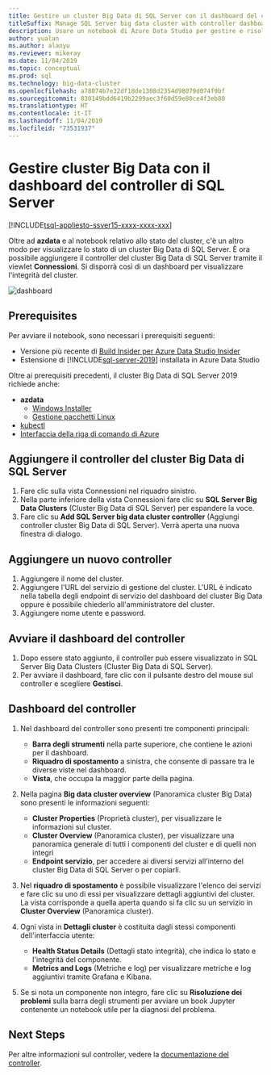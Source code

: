 ```yaml
---
title: Gestire un cluster Big Data di SQL Server con il dashboard del controller
titleSuffix: Manage SQL Server big data cluster with controller dashboard
description: Usare un notebook di Azure Data Studio per gestire e risolvere problemi relativi a un cluster Big Data.
author: yualan
ms.author: alanyu
ms.reviewer: mikeray
ms.date: 11/04/2019
ms.topic: conceptual
ms.prod: sql
ms.technology: big-data-cluster
ms.openlocfilehash: a78074b7e32df18de1308d2354d98079d074f9bf
ms.sourcegitcommit: 830149bdd6419b2299aec3f60d59e80ce4f3eb80
ms.translationtype: HT
ms.contentlocale: it-IT
ms.lasthandoff: 11/04/2019
ms.locfileid: "73531937"
---
```

# <a name="manage-big-data-clusters-for-sql-server-controller-dashboard"></a>Gestire cluster Big Data con il dashboard del controller di SQL Server

[!INCLUDE[tsql-appliesto-ssver15-xxxx-xxxx-xxx](../includes/tsql-appliesto-ssver15-xxxx-xxxx-xxx.md)]

Oltre ad **azdata** e al notebook relativo allo stato del cluster, c'è un altro modo per visualizzare lo stato di un cluster Big Data di SQL Server. È ora possibile aggiungere il controller del cluster Big Data di SQL Server tramite il viewlet **Connessioni**. Si disporrà così di un dashboard per visualizzare l'integrità del cluster.

![dashboard](media/manage-with-controller-dashboard/controller-dashboard.png)
## <a name="prerequisites"></a>Prerequisites

Per avviare il notebook, sono necessari i prerequisiti seguenti:

* Versione più recente di [Build Insider per Azure Data Studio Insider](https://docs.microsoft.com/sql/big-data-cluster/deploy-big-data-tools?view=sqlallproducts-download-and-install-azure-data-studio-sql-server-2019-release-candidate-rc)
* Estensione di [!INCLUDE[sql-server-2019](../includes/sssqlv15-md.md)] installata in Azure Data Studio

Oltre ai prerequisiti precedenti, il cluster Big Data di SQL Server 2019 richiede anche:

* **azdata**
    - [Windows Installer](deploy-install-azdata-installer.md)
    - [Gestione pacchetti Linux](deploy-install-azdata-linux-package.md)
* [kubectl](https://kubernetes.io/docs/tasks/tools/install-kubectl/#install-kubectl-binary-using-native-package-management)
* [Interfaccia della riga di comando di Azure](/cli/azure/install-azure-cli)

## <a name="add-sql-server-big-data-cluster-controller"></a>Aggiungere il controller del cluster Big Data di SQL Server

1. Fare clic sulla vista Connessioni nel riquadro sinistro.
2. Nella parte inferiore della vista Connessioni fare clic su **SQL Server Big Data Clusters** (Cluster Big Data di SQL Server) per espandere la voce.
3. Fare clic su **Add SQL Server big data cluster controller** (Aggiungi controller cluster Big Data di SQL Server). Verrà aperta una nuova finestra di dialogo.

## <a name="add-new-controller"></a>Aggiungere un nuovo controller

1. Aggiungere il nome del cluster.
2. Aggiungere l'URL del servizio di gestione del cluster. L'URL è indicato nella tabella degli endpoint di servizio del dashboard del cluster Big Data oppure è possibile chiederlo all'amministratore del cluster.
3. Aggiungere nome utente e password.

## <a name="launch-controller-dashboard"></a>Avviare il dashboard del controller

1. Dopo essere stato aggiunto, il controller può essere visualizzato in SQL Server Big Data Clusters (Cluster Big Data di SQL Server).
2. Per avviare il dashboard, fare clic con il pulsante destro del mouse sul controller e scegliere **Gestisci**.

## <a name="controller-dashboard"></a>Dashboard del controller

1. Nel dashboard del controller sono presenti tre componenti principali:

    - **Barra degli strumenti** nella parte superiore, che contiene le azioni per il dashboard.
    - **Riquadro di spostamento** a sinistra, che consente di passare tra le diverse viste nel dashboard.
    - **Vista**, che occupa la maggior parte della pagina.

2. Nella pagina **Big data cluster overview** (Panoramica cluster Big Data) sono presenti le informazioni seguenti:

    - **Cluster Properties** (Proprietà cluster), per visualizzare le informazioni sul cluster.
    - **Cluster Overview** (Panoramica cluster), per visualizzare una panoramica generale di tutti i componenti del cluster e di quelli non integri
    - **Endpoint servizio**, per accedere ai diversi servizi all'interno del cluster Big Data di SQL Server o per copiarli.

3. Nel **riquadro di spostamento** è possibile visualizzare l'elenco dei servizi e fare clic su uno di essi per visualizzare dettagli aggiuntivi del cluster. La vista corrisponde a quella aperta quando si fa clic su un servizio in **Cluster Overview** (Panoramica cluster).

4. Ogni vista in **Dettagli cluster** è costituita dagli stessi componenti dell'interfaccia utente:

    - **Health Status Details** (Dettagli stato integrità), che indica lo stato e l'integrità del componente.
    - **Metrics and Logs** (Metriche e log) per visualizzare metriche e log aggiuntivi tramite Grafana e Kibana.

1. Se si nota un componente non integro, fare clic su **Risoluzione dei problemi** sulla barra degli strumenti per avviare un book Jupyter contenente un notebook utile per la diagnosi del problema.

## <a name="next-steps"></a>Next Steps

Per altre informazioni sul controller, vedere la [documentazione del controller](concept-controller.md).